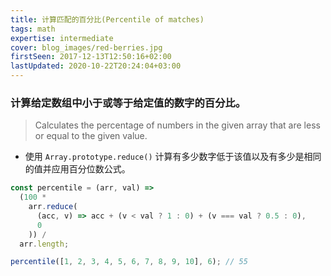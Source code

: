 ```yaml
---
title: 计算匹配的百分比(Percentile of matches)
tags: math
expertise: intermediate
cover: blog_images/red-berries.jpg
firstSeen: 2017-12-13T12:50:16+02:00
lastUpdated: 2020-10-22T20:24:04+03:00
---
```


### 计算给定数组中小于或等于给定值的数字的百分比。
> Calculates the percentage of numbers in the given array that are less or equal to the given value.

- 使用 `Array.prototype.reduce()` 计算有多少数字低于该值以及有多少是相同的值并应用百分位数公式。

```js
const percentile = (arr, val) =>
  (100 *
    arr.reduce(
      (acc, v) => acc + (v < val ? 1 : 0) + (v === val ? 0.5 : 0),
      0
    )) /
  arr.length;
```

```js
percentile([1, 2, 3, 4, 5, 6, 7, 8, 9, 10], 6); // 55
```
